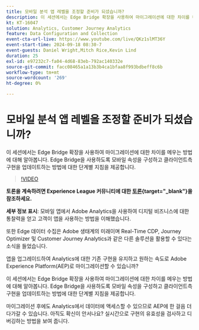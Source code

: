 ```yaml
---
title: 모바일 분석 앱 레벨을 조정할 준비가 되셨습니까?
description: 이 세션에서는 Edge Bridge 확장을 사용하여 마이그레이션에 대한 차이를 메우는 방법에 대해 알아봅니다. Edge Bridge을 사용하도록 모바일 속성을 구성하고 클라이언트측 구현을 업데이트하는 방법에 대한 단계별 지침을 제공합니다.
kt: KT-16047
solution: Analytics, Customer Journey Analytics
feature: Data Configuration and Collection
event-cta-url-live: https://www.youtube.com/live/QKz1slMT36Y
event-start-time: 2024-09-18 08:30-7
event-guests: Daniel Wright,Mitch Rice,Kevin Lind
duration: 25
exl-id: e97232c7-fa04-4d68-83eb-792ac140332e
source-git-commit: facc08465a1a13b3b4ca1bfaa8f993bdbeff8c6b
workflow-type: tm+mt
source-wordcount: '269'
ht-degree: 0%

---
```


# 모바일 분석 앱 레벨을 조정할 준비가 되셨습니까?

이 세션에서는 Edge Bridge 확장을 사용하여 마이그레이션에 대한 차이를 메우는 방법에 대해 알아봅니다. Edge Bridge을 사용하도록 모바일 속성을 구성하고 클라이언트측 구현을 업데이트하는 방법에 대한 단계별 지침을 제공합니다.

>[!VIDEO](https://video.tv.adobe.com/v/3434575/?quality=12&learn=on)


**토론을 계속하려면 Experience League 커뮤니티에 대한 [토론](https://experienceleaguecommunities.adobe.com/t5/adobe-experience-platform/experience-league-live-post-session-discussion-are-you-ready-to/m-p/704990#M550){target="_blank"}을 참조하세요.**

**세부 정보 표시**:
모바일 앱에서 Adobe Analytics을 사용하여 디지털 비즈니스에 대한 통찰력을 얻고 고객이 앱을 사용하는 방법을 이해했습니다.

또한 Edge 데이터 수집은 Adobe 생태계의 미래이며 Real-Time CDP, Journey Optimizer 및 Customer Journey Analytics과 같은 다른 솔루션을 활용할 수 있다는 소식을 들었습니다.

앱을 업그레이드하여 Analytics에 대한 기존 구현을 유지하고 원하는 속도로 Adobe Experience Platform(AEP)로 마이그레이션할 수 있습니까?

이 세션에서는 Edge Bridge 확장을 사용하여 마이그레이션에 대한 차이를 메우는 방법에 대해 알아봅니다. Edge Bridge을 사용하도록 모바일 속성을 구성하고 클라이언트측 구현을 업데이트하는 방법에 대한 단계별 지침을 제공합니다.

마이그레이션 후에도 Analytics에서 데이터에 액세스할 수 있으므로 AEP에 한 걸음 더 다가갈 수 있습니다. 아직도 확신이 안서나요? 실시간으로 구현의 유효성을 검사하고 디버깅하는 방법을 보여 줍니다.
